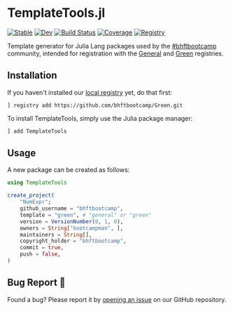 # TemplateTools.jl

[![Stable](https://img.shields.io/badge/docs-stable-blue.svg)](https://bhftbootcamp.github.io/TemplateTools.jl/stable/)
[![Dev](https://img.shields.io/badge/docs-dev-blue.svg)](https://bhftbootcamp.github.io/TemplateTools.jl/dev/)
[![Build Status](https://github.com/bhftbootcamp/TemplateTools.jl/actions/workflows/Coverage.yml/badge.svg?branch=master)](https://github.com/bhftbootcamp/TemplateTools.jl/actions/workflows/Coverage.yml?query=branch%3Amaster)
[![Coverage](https://codecov.io/gh/bhftbootcamp/TemplateTools.jl/branch/master/graph/badge.svg)](https://codecov.io/gh/bhftbootcamp/TemplateTools.jl)
[![Registry](https://img.shields.io/badge/registry-Green-green)](https://github.com/bhftbootcamp/Green)

Template generator for Julia Lang packages used by the [#bhftbootcamp](https://github.com/bhftbootcamp) community, intended for registration with the [General](https://github.com/JuliaRegistries/General) and [Green](https://github.com/bhftbootcamp/Green) registries.

## Installation

If you haven't installed our [local registry](https://github.com/bhftbootcamp/Green) yet, do that first:

```
] registry add https://github.com/bhftbootcamp/Green.git
```

To install TemplateTools, simply use the Julia package manager:

```julia
] add TemplateTools
```

## Usage

A new package can be created as follows:

```julia
using TemplateTools

create_project(
    "NumExpr";
    github_username = "bhftbootcamp",
    template = "green", # "general" or "green"
    version = VersionNumber(0, 1, 0),
    owners = String["bootcampman", ],
    maintainers = String[],
    copyright_holder = "bhftbootcamp",
    commit = true,
    push = false,
)
```

## Bug Report 🐞

Found a bug? Please report it by [opening an issue](https://github.com/bhftbootcamp/TemplateTools.jl/issues) on our GitHub repository.
